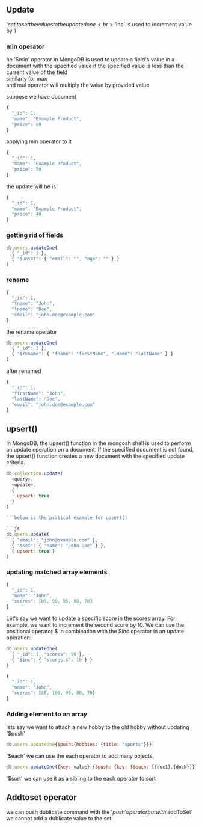 ## Update


'$set' to set the values to the updated one<br>
'$inc' is used to increment value by 1<br>


### min operator
he '$min' operator in MongoDB is used to update a field's value in a document with the specified value if the specified value is less than the current value of the field<br>
similarly for max<br>
and mul operator will multiply the value by provided value

suppose we have document 
```js
{
  "_id": 1,
  "name": "Example Product",
  "price": 50
}

```
applying min operator to it
```js
{
  "_id": 1,
  "name": "Example Product",
  "price": 50
}

```
the update will be is:
```js
{
  "_id": 1,
  "name": "Example Product",
  "price": 40
}
```

### getting rid of fields
```js
db.users.updateOne(
  { "_id": 1 },
  { "$unset": { "email": "", "age": "" } }
)

```

### rename
```js
{
  "_id": 1,
  "fname": "John",
  "lname": "Doe",
  "email": "john.doe@example.com"
}

```
the rename operator
```js
db.users.updateOne(
  { "_id": 1 },
  { "$rename": { "fname": "firstName", "lname": "lastName" } }
)
```

after renamed
```js
{
  "_id": 1,
  "firstName": "John",
  "lastName": "Doe",
  "email": "john.doe@example.com"
}

```

## upsert()


In MongoDB, the upsert() function in the mongosh shell is used to perform an update operation on a document. If the specified document is not found, the upsert() function creates a new document with the specified update criteria.

```js
db.collection.update(
  <query>,
  <update>,
  {
    upsert: true
  }
)

```below is the pratical example for upsert()

```js
db.users.update(
  { "email": "john@example.com" },
  { "$set": { "name": "John Doe" } },
  { upsert: true }
)

```


### updating matched array elements
```js
{
  "_id": 1,
  "name": "John",
  "scores": [85, 90, 95, 80, 70]
}
```
Let's say we want to update a specific score in the scores array. For example, we want to increment the second score by 10. We can use the positional operator $ in combination with the $inc operator in an update operation:

```js
db.users.updateOne(
  { "_id": 1, "scores": 90 },
  { "$inc": { "scores.$": 10 } }
)

```

```js
{
  "_id": 1,
  "name": "John",
  "scores": [85, 100, 95, 80, 70]
}

```

### Adding element to an array
lets say we want to attach a new hobby to the old hobby without updating
'$push'

```js
db.users.updateOne{$push:{hobbies: {title: "sports"}}}
```

'$each'
we can use the each operator to add many objects 
```js
db.users.updateOne({key: value},{$push: {key: {$each: [{doc1},{docN}]}}})
```
'$sort'
we can use it as a sibling to the each operator to sort 


## Addtoset operator

we can push dublicate command with the '$push' operator but with '$addToSet' we cannot add a dublicate value to the set